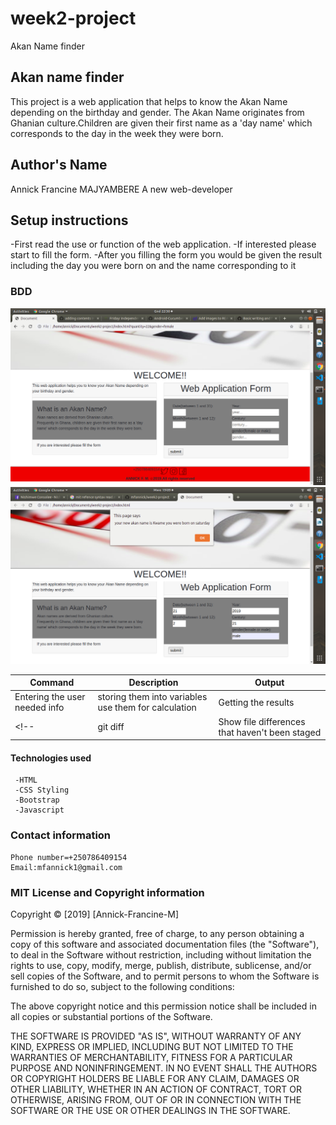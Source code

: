# week2-project
 Akan Name finder
## Akan name finder
 This project is a web application that helps to know the Akan Name depending on the birthday and gender.
 The Akan Name originates from Ghanian culture.Children are given their first name as a 'day name' which corresponds to the day in the week they were born.
 ## Author's Name
 Annick Francine MAJYAMBERE 
 A new web-developer
  ## Setup instructions
  
  -First read the use or function of the web application.
  -If interested please start to fill the form.
  -After you filling the form you would be given the result including the day you were born on and the name corresponding to it

  ### BDD
  <img src="images/p.png">
  <img src="images/p1.png">
  <!-- user interface                | manupulation                                       | Output
  ------------------------------|----------------------------------------------------|--------------------
  Entering the user needed info |storing them into variables use them for calculation|Getting the results -->


  | Command | Description | Output |
  | --- | --- |-----|
  | Entering the user needed info  | storing them into variables use them for calculation | Getting the results 
  <!-- | git diff | Show file differences that haven't been staged | -->
   
   
   #### Technologies used

     -HTML
     -CSS Styling
     -Bootstrap
     -Javascript
   
   ### Contact information
    
    Phone number=+250786409154
    Email:mfannick1@gmail.com

  ### MIT License and Copyright information
   

  Copyright &copy; [2019] [Annick-Francine-M]
  
Permission is hereby granted, free of charge, to any person obtaining a copy
of this software and associated documentation files (the "Software"), to deal
in the Software without restriction, including without limitation the rights
to use, copy, modify, merge, publish, distribute, sublicense, and/or sell
copies of the Software, and to permit persons to whom the Software is
furnished to do so, subject to the following conditions:

The above copyright notice and this permission notice shall be included in all
copies or substantial portions of the Software.

THE SOFTWARE IS PROVIDED "AS IS", WITHOUT WARRANTY OF ANY KIND, EXPRESS OR
IMPLIED, INCLUDING BUT NOT LIMITED TO THE WARRANTIES OF MERCHANTABILITY,
FITNESS FOR A PARTICULAR PURPOSE AND NONINFRINGEMENT. IN NO EVENT SHALL THE
AUTHORS OR COPYRIGHT HOLDERS BE LIABLE FOR ANY CLAIM, DAMAGES OR OTHER
LIABILITY, WHETHER IN AN ACTION OF CONTRACT, TORT OR OTHERWISE, ARISING FROM,
OUT OF OR IN CONNECTION WITH THE SOFTWARE OR THE USE OR OTHER DEALINGS IN THE
SOFTWARE.   